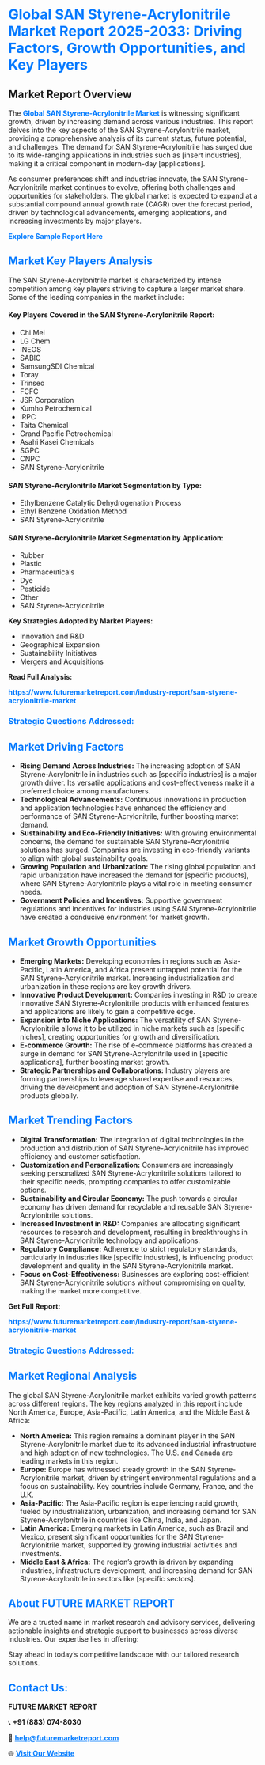 <h1 style="color: #007BFF;">Global SAN Styrene-Acrylonitrile Market Report 2025-2033: Driving Factors, Growth Opportunities, and Key Players</h1>

<section id="overview">
<h2>Market Report Overview</h2>
<p>The <a href="https://www.futuremarketreport.com/industry-report/san-styrene-acrylonitrile-market" style="color: #007BFF; text-decoration: none;"><strong>Global SAN Styrene-Acrylonitrile Market</strong></a> is witnessing significant growth, driven by increasing demand across various industries. This report delves into the key aspects of the SAN Styrene-Acrylonitrile market, providing a comprehensive analysis of its current status, future potential, and challenges. The demand for SAN Styrene-Acrylonitrile has surged due to its wide-ranging applications in industries such as [insert industries], making it a critical component in modern-day [applications].</p>
<p>As consumer preferences shift and industries innovate, the SAN Styrene-Acrylonitrile market continues to evolve, offering both challenges and opportunities for stakeholders. The global market is expected to expand at a substantial compound annual growth rate (CAGR) over the forecast period, driven by technological advancements, emerging applications, and increasing investments by major players.</p>
</section>

<section id="overview">
<p><a href="https://www.futuremarketreport.com/request-sample/reportId=106995" style="color: #007BFF; text-decoration: none;"><strong>Explore Sample Report Here</strong></a></p>
</section>

<section id="key-players">
<h2 style="color: #007BFF;">Market Key Players Analysis</h2>
<p>The SAN Styrene-Acrylonitrile market is characterized by intense competition among key players striving to capture a larger market share. Some of the leading companies in the market include:</p>
<h4>Key Players Covered in the SAN Styrene-Acrylonitrile Report:</h4>
<ul><li>Chi Mei</li><li>LG Chem</li><li>INEOS</li><li>SABIC</li><li>SamsungSDI Chemical</li><li>Toray</li><li>Trinseo</li><li>FCFC</li><li>JSR Corporation</li><li>Kumho Petrochemical</li><li>IRPC</li><li>Taita Chemical</li><li>Grand Pacific Petrochemical</li><li>Asahi Kasei Chemicals</li><li>SGPC</li><li>CNPC</li><li>SAN Styrene-Acrylonitrile</li></ul>
<h4>SAN Styrene-Acrylonitrile Market Segmentation by Type:</h4>
<ul><li>Ethylbenzene Catalytic Dehydrogenation Process</li><li>Ethyl Benzene Oxidation Method</li><li>SAN Styrene-Acrylonitrile</li></ul>

<h4>SAN Styrene-Acrylonitrile Market Segmentation by Application:</h4>
<ul><li>Rubber</li><li>Plastic</li><li>Pharmaceuticals</li><li>Dye</li><li>Pesticide</li><li>Other</li><li>SAN Styrene-Acrylonitrile</li></ul>
<p><strong>Key Strategies Adopted by Market Players:</strong></p>
<ul>
<li>Innovation and R&D</li>
<li>Geographical Expansion</li>
<li>Sustainability Initiatives</li>
<li>Mergers and Acquisitions</li>
</ul>
</section>

<section>
<p><strong>Read Full Analysis: </strong></p><a href="https://www.futuremarketreport.com/industry-report/san-styrene-acrylonitrile-market" style="color: #007BFF; text-decoration: none;"><strong>https://www.futuremarketreport.com/industry-report/san-styrene-acrylonitrile-market</strong></a>
<h3 style="color: #007BFF;">Strategic Questions Addressed:</h3>
</section>

<section id="driving-factors">
<h2 style="color: #007BFF;">Market Driving Factors</h2>
<ul>
<li><strong>Rising Demand Across Industries:</strong> The increasing adoption of SAN Styrene-Acrylonitrile in industries such as [specific industries] is a major growth driver. Its versatile applications and cost-effectiveness make it a preferred choice among manufacturers.</li>
<li><strong>Technological Advancements:</strong> Continuous innovations in production and application technologies have enhanced the efficiency and performance of SAN Styrene-Acrylonitrile, further boosting market demand.</li>
<li><strong>Sustainability and Eco-Friendly Initiatives:</strong> With growing environmental concerns, the demand for sustainable SAN Styrene-Acrylonitrile solutions has surged. Companies are investing in eco-friendly variants to align with global sustainability goals.</li>
<li><strong>Growing Population and Urbanization:</strong> The rising global population and rapid urbanization have increased the demand for [specific products], where SAN Styrene-Acrylonitrile plays a vital role in meeting consumer needs.</li>
<li><strong>Government Policies and Incentives:</strong> Supportive government regulations and incentives for industries using SAN Styrene-Acrylonitrile have created a conducive environment for market growth.</li>
</ul>
</section>

<section id="growth-opportunities">
<h2 style="color: #007BFF;">Market Growth Opportunities</h2>
<ul>
<li><strong>Emerging Markets:</strong> Developing economies in regions such as Asia-Pacific, Latin America, and Africa present untapped potential for the SAN Styrene-Acrylonitrile market. Increasing industrialization and urbanization in these regions are key growth drivers.</li>
<li><strong>Innovative Product Development:</strong> Companies investing in R&D to create innovative SAN Styrene-Acrylonitrile products with enhanced features and applications are likely to gain a competitive edge.</li>
<li><strong>Expansion into Niche Applications:</strong> The versatility of SAN Styrene-Acrylonitrile allows it to be utilized in niche markets such as [specific niches], creating opportunities for growth and diversification.</li>
<li><strong>E-commerce Growth:</strong> The rise of e-commerce platforms has created a surge in demand for SAN Styrene-Acrylonitrile used in [specific applications], further boosting market growth.</li>
<li><strong>Strategic Partnerships and Collaborations:</strong> Industry players are forming partnerships to leverage shared expertise and resources, driving the development and adoption of SAN Styrene-Acrylonitrile products globally.</li>
</ul>
</section>

<section id="trending-factors">
<h2 style="color: #007BFF;">Market Trending Factors</h2>
<ul>
<li><strong>Digital Transformation:</strong> The integration of digital technologies in the production and distribution of SAN Styrene-Acrylonitrile has improved efficiency and customer satisfaction.</li>
<li><strong>Customization and Personalization:</strong> Consumers are increasingly seeking personalized SAN Styrene-Acrylonitrile solutions tailored to their specific needs, prompting companies to offer customizable options.</li>
<li><strong>Sustainability and Circular Economy:</strong> The push towards a circular economy has driven demand for recyclable and reusable SAN Styrene-Acrylonitrile solutions.</li>
<li><strong>Increased Investment in R&D:</strong> Companies are allocating significant resources to research and development, resulting in breakthroughs in SAN Styrene-Acrylonitrile technology and applications.</li>
<li><strong>Regulatory Compliance:</strong> Adherence to strict regulatory standards, particularly in industries like [specific industries], is influencing product development and quality in the SAN Styrene-Acrylonitrile market.</li>
<li><strong>Focus on Cost-Effectiveness:</strong> Businesses are exploring cost-efficient SAN Styrene-Acrylonitrile solutions without compromising on quality, making the market more competitive.</li>
</ul>
</section>

<section>
<p><strong>Get Full Report: </strong></p><a href="https://www.futuremarketreport.com/industry-report/san-styrene-acrylonitrile-market" style="color: #007BFF; text-decoration: none;"><strong>https://www.futuremarketreport.com/industry-report/san-styrene-acrylonitrile-market</strong></a>
<h3 style="color: #007BFF;">Strategic Questions Addressed:</h3>
</section>


<section id="regional-analysis">
<h2 style="color: #007BFF;">Market Regional Analysis</h2>
<p>The global SAN Styrene-Acrylonitrile market exhibits varied growth patterns across different regions. The key regions analyzed in this report include North America, Europe, Asia-Pacific, Latin America, and the Middle East & Africa:</p>
<ul>
<li><strong>North America:</strong> This region remains a dominant player in the SAN Styrene-Acrylonitrile market due to its advanced industrial infrastructure and high adoption of new technologies. The U.S. and Canada are leading markets in this region.</li>
<li><strong>Europe:</strong> Europe has witnessed steady growth in the SAN Styrene-Acrylonitrile market, driven by stringent environmental regulations and a focus on sustainability. Key countries include Germany, France, and the U.K.</li>
<li><strong>Asia-Pacific:</strong> The Asia-Pacific region is experiencing rapid growth, fueled by industrialization, urbanization, and increasing demand for SAN Styrene-Acrylonitrile in countries like China, India, and Japan.</li>
<li><strong>Latin America:</strong> Emerging markets in Latin America, such as Brazil and Mexico, present significant opportunities for the SAN Styrene-Acrylonitrile market, supported by growing industrial activities and investments.</li>
<li><strong>Middle East & Africa:</strong> The region’s growth is driven by expanding industries, infrastructure development, and increasing demand for SAN Styrene-Acrylonitrile in sectors like [specific sectors].</li>
</ul>
</section>

<footer>
<h2 style="color: #007BFF;">About FUTURE MARKET REPORT</h2>
<p>We are a trusted name in market research and advisory services, delivering actionable insights and strategic support to businesses across diverse industries. Our expertise lies in offering:</p>

<p>Stay ahead in today’s competitive landscape with our tailored research solutions.</p>

<h2 style="color: #007BFF;">Contact Us:</h2>
<p><strong>FUTURE MARKET REPORT</strong></p>
<p>📞 <strong>+91 (883) 074-8030</strong></p>
<p>📧 <strong><a href="mailto:help@futuremarketreport.com" style="color: #007BFF;">help@futuremarketreport.com</a></strong></p>
<p>🌐 <strong><a href="https://www.futuremarketreport.com/" style="color: #007BFF;">Visit Our Website</a></strong></p>
</footer>